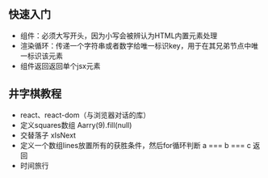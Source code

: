 ## 快速入门

- 组件：必须大写开头，因为小写会被辨认为HTML内置元素处理
- 渲染循环：传递一个字符串或者数字给唯一标识key，用于在其兄弟节点中唯一标识该元素
- 组件返回返回单个jsx元素

## 井字棋教程

- react、react-dom（与浏览器对话的库）
- 定义squares数组 Aarry(9).fill(null)
- 交替落子 xIsNext
- 定义一个数组lines放置所有的获胜条件，然后for循环判断 a === b === c 返回
- 时间旅行